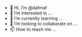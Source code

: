 - 👋 Hi, I’m @dafmaf
- 👀 I’m interested in ...
- 🌱 I’m currently learning ...
- 💞️ I’m looking to collaborate on ...
- 📫 How to reach me ...

<!---
dafmaf/dafmaf is a ✨ special ✨ repository because its `README.md` (this file) appears on your GitHub profile.
You can click the Preview link to take a look at your changes.
--->
